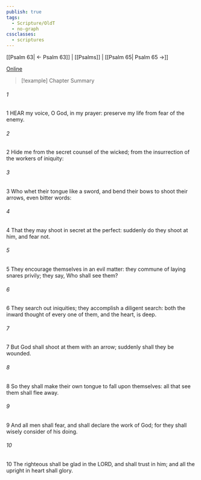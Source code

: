 ```yaml
---
publish: true
tags:
  - Scripture/OldT
  - no-graph
cssclasses:
  - scriptures
---
```

[[Psalm 63| ← Psalm 63]] | [[Psalms]] | [[Psalm 65| Psalm 65 →]]

[Online](https://churchofjesuschrist.org/study/scriptures/ot/ps/64?lang=eng)

>[!example] Chapter Summary
>
###### 1
1 HEAR my voice, O God, in my prayer: preserve my life from fear of the enemy.
###### 2
2 Hide me from the secret counsel of the wicked; from the insurrection of the workers of iniquity:
###### 3
3 Who whet their tongue like a sword, and bend their bows to shoot their arrows, even bitter words:
###### 4
4 That they may shoot in secret at the perfect: suddenly do they shoot at him, and fear not.
###### 5
5 They encourage themselves in an evil matter: they commune of laying snares privily; they say, Who shall see them?
###### 6
6 They search out iniquities; they accomplish a diligent search: both the inward thought of every one of them, and the heart, is deep.
###### 7
7 But God shall shoot at them with an arrow; suddenly shall they be wounded.
###### 8
8 So they shall make their own tongue to fall upon themselves: all that see them shall flee away.
###### 9
9 And all men shall fear, and shall declare the work of God; for they shall wisely consider of his doing.
###### 10
10 The righteous shall be glad in the LORD, and shall trust in him; and all the upright in heart shall glory.




